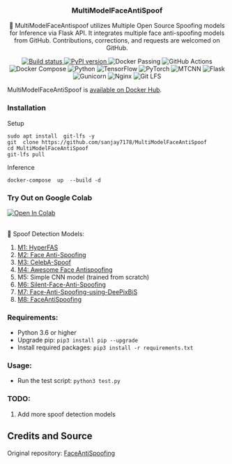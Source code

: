 
<h3 align="center">MultiModelFaceAntiSpoof</h3>

<p align="center">
  🚀 MultiModelFaceAntispoof utilizes Multiple Open Source Spoofing models for Inference via Flask API. It integrates multiple face anti-spoofing models from GitHub. Contributions, corrections, and requests are welcomed on GitHub.
</p>
<p align="center">
  <a href="https://github.com/actions/checkout/actions/runs/123456789">
    <img src="https://img.shields.io/github/workflow/status/actions/checkout/CI?logo=github&label=tests" alt="Build status">
  </a>
  
  <a href="https://pypi.org/project/[PACKAGE-NAME]/">
    <img src="https://img.shields.io/pypi/v/[PACKAGE-NAME]?logo=python&logoColor=white" alt="PyPI version">
  </a>

  <img src="https://img.shields.io/badge/Docker%20Passing-2496ED?logo=docker&logoColor=white" alt="Docker Passing">

  <img src="https://img.shields.io/badge/GitHub%20Actions-2088FF?logo=github%20actions&logoColor=white" alt="GitHub Actions">

  <img src="https://img.shields.io/badge/Docker%20Compose-2496ED?logo=docker&logoColor=white" alt="Docker Compose">

  <img src="https://img.shields.io/badge/Python-3776AB?logo=python&logoColor=white" alt="Python">

  <img src="https://img.shields.io/badge/TensorFlow-FF6F00?logo=tensorflow&logoColor=white" alt="TensorFlow">

  <img src="https://img.shields.io/badge/PyTorch-EE4C2C?logo=pytorch&logoColor=white" alt="PyTorch">

  <img src="https://img.shields.io/badge/MTCNN-N%2FA" alt="MTCNN">

  <img src="https://img.shields.io/badge/Flask-000000?logo=flask&logoColor=white" alt="Flask">

  <img src="https://img.shields.io/badge/Gunicorn-37404F?logo=gunicorn&logoColor=white" alt="Gunicorn">

  <img src="https://img.shields.io/badge/Nginx-009639?logo=nginx&logoColor=white" alt="Nginx">

  <img src="https://img.shields.io/badge/Git%20LFS-F54D27?logo=git-lfs&logoColor=white" alt="Git LFS">
</p>

MultiModelFaceAntiSpoof is [available on Docker Hub](https://hub.docker.com/r/sanjay7178/facespoof).



### Installation
Setup
```
sudo apt install  git-lfs -y
git  clone https://github.com/sanjay7178/MultiModelFaceAntiSpoof
cd MultiModelFaceAntiSpoof
git-lfs pull
```
Inference
```
docker-compose  up  --build -d
```

### Try Out on Google Colab
<div>
  <a href="https://colab.research.google.com/drive/1M3GIDJVXQk0LYTxvXoOK8t6v3CxZUk-6?usp=sharing">
    <img src="https://colab.research.google.com/assets/colab-badge.svg" target="_blank" alt="Open In Colab">
  </a>
</div>

<br>

🔬 Spoof Detection Models:

1. [M1: HyperFAS](https://github.com/zeusees/HyperFAS)
2. [M2: Face Anti-Spoofing](https://github.com/emadeldeen24/face-anti-spoofing)
3. [M3: CelebA-Spoof](https://github.com/Davidzhangyuanhan/CelebA-Spoof)
4. [M4: Awesome Face Antispoofing](https://github.com/JinghuiZhou/awesome_face_antispoofing)
5. M5: Simple CNN model (trained from scratch)
6. [M6: Silent-Face-Anti-Spoofing](https://github.com/minivision-ai/Silent-Face-Anti-Spoofing)
7. [M7: Face-Anti-Spoofing-using-DeePixBiS](https://github.com/Saiyam26/Face-Anti-Spoofing-using-DeePixBiS)
8. [M8: FaceAntiSpoofing](https://github.com/pourfard/FaceAntiSpoofing)

### Requirements:
- Python 3.6 or higher
- Upgrade pip: `pip3 install pip --upgrade`
- Install required packages: `pip3 install -r requirements.txt`

### Usage:
- Run the test script: `python3 test.py`

### TODO:
1. Add more spoof detection models

## Credits and Source
Original repository: [FaceAntiSpoofing](https://github.com/pourfard/FaceAntiSpoofing)
